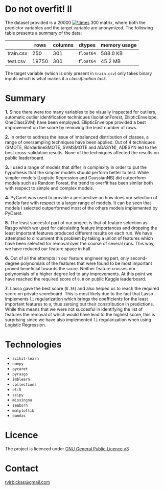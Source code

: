 # Do not overfit! II 

The dataset provided is a 20000 <a href="https://www.codecogs.com/eqnedit.php?latex=\times" target="_blank"><img src="https://latex.codecogs.com/gif.latex?\times" title="\times" /></a> 300 matrix, where both the predictor variables and the target variable are anonymized. The following table presents a summary of the data:

|    | rows      | columns | dtypes | memory usage|
| -- | ----------- | ----------- | -- | -- |
| train.csv   | 250      | 301       | `float64` | 588.0 KB |
| test.csv   | 19750   | 300        | `float64` | 45.2 MB |

The target variable (which is only present in `train.csv`) only takes binary inputs which is what makes it a *classification task*.

# Summary
**1.** Since there were too many variables to be visually inspected for outliers, automatic outlier identification techniques (IsolationForest, EllipticEnvelope, OneClassSVM) have been employed. EllipticEnvelope provided a best improvement on the score by removing the least number of rows.

**2.** In order to address the issue of imbalanced distribution of classes, a range of oversampling techniques have been applied. Out of 4 techniques (SMOTE, BorderlineSMOTE, SVMSMOTE and ADASYN), ADESYN led to the best cross-validation results. None of the techniques affected the results on public leaderboard.

**3.** I used a range of models that differ in complexity in order to put the hypothesis that the simpler models should perform better to test. While simpler models (Logistic Regression and GaussianNB) did outperform models such as Random Forest, the trend to overfit has been similar both with respect to simple and complex models.

**4.** PyCaret was used to provide a perspective on how does our selection of models fare with respect to a larger range of models. It can be seen that models I selected outperformed most of the others models implemented by PyCaret.

**5.** The least succesful part of our project is that of feature selection as Rasgo which we used for calculating feature importances and dropping the least important features produced different results on each run. We have attempted to circumvent this problem by taking a union of features which have been selected for removal over the course of several runs. This way, we have reduced our feature space in half.

**6.** Out of all the attempts in our feature engineering part, only second-degree polynomials of the features that were found to be most important proved beneficial towards the score. Neither feature crosses nor polynomials of a higher degree led to any improvements. At this point we have reached the required score of `0.8` on public Kaggle leaderboard.

**7**. Lasso gave the best score (`8.36`) and also helped us to reach the required score on private scoreboard. This is most likely due to the fact that Lasso implements `l1` regularization which brings the coefficients for the least important features to `0`, thus zeroing out their constribution in predictions. While this means that we were not succesful in identifying the list of features the removal of which would have lead to the highest score, this is surprising since we have also implemented `l1` regularization when using Logistic Regression.

# Technologies
- `scikit-learn`
- `numpy`
- `pycaret`
- `pyrasgo`
- `imblearn`
- `collections`
- `eli5`
- `scipy`
- `missingno`
- `seaborn`
- `matplotlib`
- `pandas`

# Licence

The project is licenced under [GNU General Public Licence v3](LICENCE.md)

# Contact

tvirbickas@gmail.com
